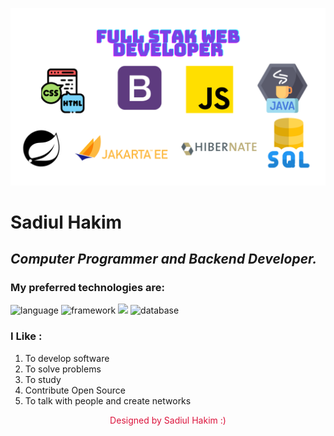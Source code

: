 
![Img](https://github.com/sadiul-hakim/sadiul-hakim/blob/main/Pic.png?raw=true)

# Sadiul Hakim
___Computer Programmer and Backend Developer.___
---
### My preferred technologies are:
![language](https://img.shields.io/badge/java-17-red)
![framework](https://img.shields.io/badge/spring-framework-green)
![](https://img.shields.io/badge/spring-boot-blue)
![database](https://img.shields.io/badge/sql-mysql-blue)

### I Like :
1. To develop software
2. To solve problems
3. To study
4. Contribute Open Source
5. To talk with people and create networks

<p align="center" style="color:crimson"> Designed by Sadiul Hakim :) </p>
